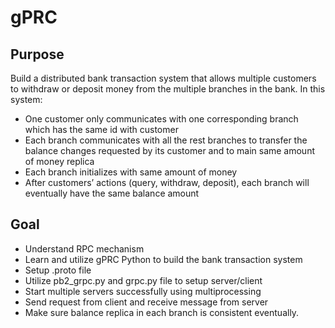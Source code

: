 # gPRC

## Purpose
Build a distributed bank transaction system that allows multiple customers to withdraw or deposit money from the multiple branches in the bank. 
In this system:
-	One customer only communicates with one corresponding branch which has the same id with customer
-	Each branch communicates with all the rest branches to transfer the balance changes requested by its customer and to main same amount of money replica
-	Each branch initializes with same amount of money
-	After customers’ actions (query, withdraw, deposit), each branch will eventually have the same balance amount

## Goal
-	Understand RPC mechanism 
-	Learn and utilize gPRC Python to build the bank transaction system
-	Setup .proto file
-	Utilize pb2_grpc.py and grpc.py file to setup server/client
-	Start multiple servers successfully using multiprocessing
-	Send request from client and receive message from server
-	Make sure balance replica in each branch is consistent eventually. 

